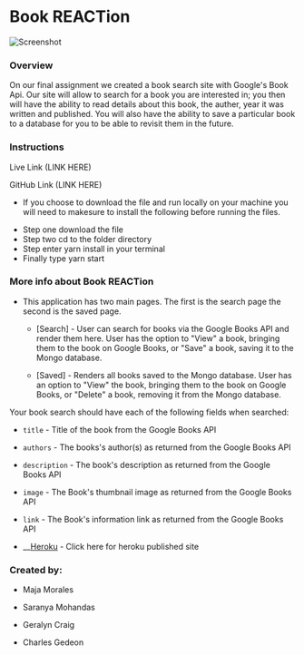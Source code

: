 # Book REACTion

![Screenshot](img1.png)


### Overview

On our final assignment we created a book search site with Google's Book Api. Our site will allow to search for a book you are interested in; you then will have the ability to read details about this book, the auther, year it was written and published. You will also have the ability to save a particular book to a database for you to be able to revisit them in the future.


### Instructions

Live Link (LINK HERE)

GitHub Link (LINK HERE)
- If you choose to download the file and run locally on your machine you will need to makesure to install the following before running the files.

* Step one download the file
* Step two cd to the folder directory
* Step enter yarn install in your terminal
* Finally type yarn start

### More info about Book REACTion


* This application has two main pages. The first is the search page the second is the saved page. 

  * [Search] - User can search for books via the Google Books API and render them here. User has the option to "View" a book, bringing them to the book on Google Books, or "Save" a book, saving it to the Mongo database.

  * [Saved] - Renders all books saved to the Mongo database. User has an option to "View" the book, bringing them to the book on Google Books, or "Delete" a book, removing it from the Mongo database.


Your book search should have each of the following 
fields when searched:

* `title` - Title of the book from the Google Books API

* `authors` - The books's author(s) as returned from the Google Books API

* `description` - The book's description as returned from the Google Books API

* `image` - The Book's thumbnail image as returned from the Google Books API

* `link` - The Book's information link as returned from the Google Books API

- __[Heroku](https://sample-test-deployment.herokuapp.com/) - Click here for heroku published site

### Created by:

- Maja Morales

- Saranya Mohandas

- Geralyn Craig

- Charles Gedeon

